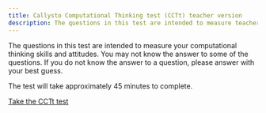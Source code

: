 ```yaml
---
title: Callysto Computational Thinking test (CCTt) teacher version
description: The questions in this test are intended to measure teachers' computational thinking skills and attitudes.
---
```


The questions in this test are intended to measure your computational thinking skills and attitudes. You may not know the answer to some of the questions. If you do not know the answer to a question, please answer with your best guess. 

The test will take approximately 45 minutes to complete.

<a href="Resource_Callysto-CTt_Instrument_Teacher_version-1.pdf" target="_blank">Take the CCTt test</a>